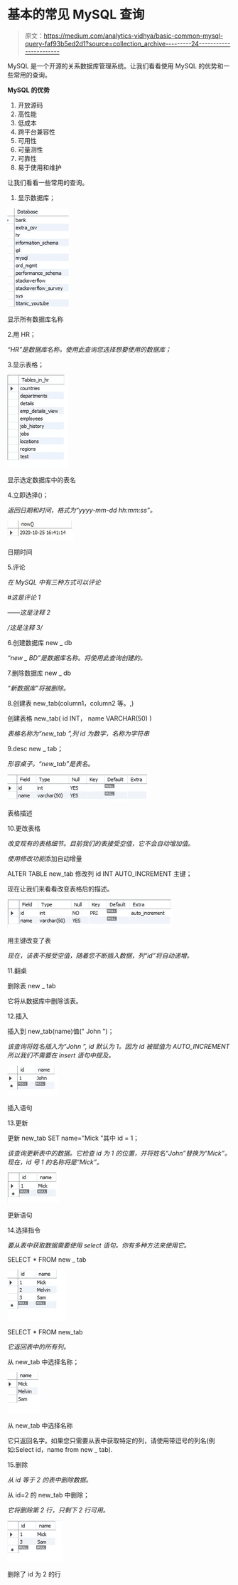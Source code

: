 # 基本的常见 MySQL 查询

> 原文：<https://medium.com/analytics-vidhya/basic-common-mysql-query-faf93b5ed2d1?source=collection_archive---------24----------------------->

MySQL 是一个开源的关系数据库管理系统。让我们看看使用 MySQL 的优势和一些常用的查询。

**MySQL 的优势**

1.  开放源码
2.  高性能
3.  低成本
4.  跨平台兼容性
5.  可用性
6.  可量测性
7.  可靠性
8.  易于使用和维护

让我们看看一些常用的查询。

1.  显示数据库；

![](img/634e68193690a4ad4d97dcdebedfb829.png)

显示所有数据库名称

2.用 HR；

*“HR”是数据库名称，使用此查询您选择想要使用的数据库；*

3.显示表格；

![](img/960f9b5ca08fbb7e4306a37b740243d9.png)

显示选定数据库中的表名

4.立即选择()；

*返回日期和时间，格式为“yyyy-mm-dd hh:mm:ss”。*

![](img/5cfc3ce50b18499382b8915424845413.png)

日期时间

5.评论

*在 MySQL 中有三种方式可以评论*

*#这是评论 1*

*——这是注释 2*

*/*这是注释 3*/*

6.创建数据库 new _ db

*“new _ BD”是数据库名称。将使用此查询创建的。*

7.删除数据库 new _ db

*“新数据库”将被删除。*

8.创建表 new_tab(column1，column2 等。,)

创建表格 new_tab(
id INT，
name VARCHAR(50)
)

*表格名称为“new_tab ”,列 id 为数字，名称为字符串*

9.desc new _ tab；

*形容桌子。“new_tab”是表名。*

![](img/76807cca0e450c06851cdaa1a8ac99d1.png)

表格描述

10.更改表格

*改变现有的表格细节。目前我们的表接受空值，它不会自动增加值。*

*使用修改功能*添加自动增量

ALTER TABLE new_tab
修改列 id INT AUTO_INCREMENT 主键；

现在让我们来看看改变表格后的描述。

![](img/d6a94eccbd77c1b8c28d1b13bee50c10.png)

用主键改变了表

*现在，该表不接受空值，随着您不断插入数据，列“id”将自动递增。*

11.翻桌

删除表 new _ tab

它将从数据库中删除该表。

12.插入

插入到 new_tab(name)值(" John ")；

*该查询将姓名插入为“John ”, id 默认为 1。因为 id 被赋值为 AUTO_INCREMENT 所以我们不需要在 insert 语句中提及。*

![](img/6cb4138df24629581ed05712cfbe8391.png)

插入语句

13.更新

更新 new_tab
SET name="Mick "其中 id = 1；

*该查询更新表中的数据。它检查 id 为 1 的位置，并将姓名“John”替换为“Mick”。现在，id 号 1 的名称将是“Mick”。*

![](img/d0d68f25f5fedde2e533819f9ced9309.png)

更新语句

14.选择指令

*要从表中获取数据需要使用 select 语句。你有多种方法来使用它。*

SELECT * FROM new _ tab

![](img/62f860be106fd45cfa2d27bfa7336e23.png)

SELECT * FROM new_tab

*它返回表中的所有列。*

从 new_tab 中选择名称；

![](img/951733a7e4a168b24180a36259b0e391.png)

从 new_tab 中选择名称

它只返回名字。如果您只需要从表中获取特定的列，请使用带逗号的列名(例如:Select id，name from new _ tab).

15.删除

*从 id 等于 2 的表中删除数据。*

从 id=2 的 new_tab 中删除；

*它将删除第 2 行，只剩下 2 行可用。*

![](img/9561d1fe2088ae478d40b98cc7a746dc.png)

删除了 id 为 2 的行